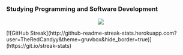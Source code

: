 ### Studying Programming and Software Development
 <p align="center">
  <img src="https://github.com/TheRedCandyy/portfolio/blob/main/images/travis_scott.gif">
 </p>
[![GitHub Streak](http://github-readme-streak-stats.herokuapp.com?user=TheRedCandyy&theme=gruvbox&hide_border=true)](https://git.io/streak-stats)


